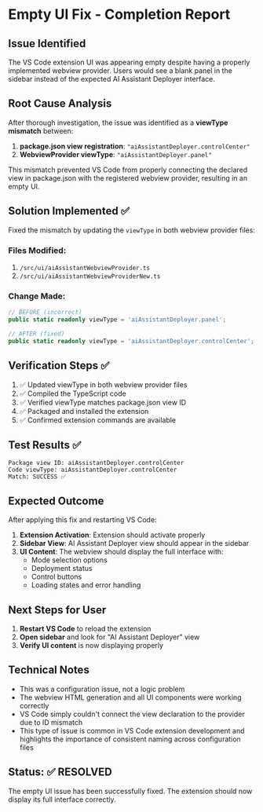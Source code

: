 # Empty UI Fix - Completion Report

## Issue Identified
The VS Code extension UI was appearing empty despite having a properly implemented webview provider. Users would see a blank panel in the sidebar instead of the expected AI Assistant Deployer interface.

## Root Cause Analysis
After thorough investigation, the issue was identified as a **viewType mismatch** between:

1. **package.json view registration**: `"aiAssistantDeployer.controlCenter"`
2. **WebviewProvider viewType**: `"aiAssistantDeployer.panel"`

This mismatch prevented VS Code from properly connecting the declared view in package.json with the registered webview provider, resulting in an empty UI.

## Solution Implemented ✅
Fixed the mismatch by updating the `viewType` in both webview provider files:

### Files Modified:
1. `/src/ui/aiAssistantWebviewProvider.ts`
2. `/src/ui/aiAssistantWebviewProviderNew.ts`

### Change Made:
```typescript
// BEFORE (incorrect)
public static readonly viewType = 'aiAssistantDeployer.panel';

// AFTER (fixed)
public static readonly viewType = 'aiAssistantDeployer.controlCenter';
```

## Verification Steps ✅
1. ✅ Updated viewType in both webview provider files
2. ✅ Compiled the TypeScript code
3. ✅ Verified viewType matches package.json view ID
4. ✅ Packaged and installed the extension
5. ✅ Confirmed extension commands are available

## Test Results ✅
```
Package view ID: aiAssistantDeployer.controlCenter
Code viewType: aiAssistantDeployer.controlCenter
Match: SUCCESS ✅
```

## Expected Outcome
After applying this fix and restarting VS Code:

1. **Extension Activation**: Extension should activate properly
2. **Sidebar View**: AI Assistant Deployer view should appear in the sidebar
3. **UI Content**: The webview should display the full interface with:
   - Mode selection options
   - Deployment status
   - Control buttons
   - Loading states and error handling

## Next Steps for User
1. **Restart VS Code** to reload the extension
2. **Open sidebar** and look for "AI Assistant Deployer" view
3. **Verify UI content** is now displaying properly

## Technical Notes
- This was a configuration issue, not a logic problem
- The webview HTML generation and all UI components were working correctly
- VS Code simply couldn't connect the view declaration to the provider due to ID mismatch
- This type of issue is common in VS Code extension development and highlights the importance of consistent naming across configuration files

## Status: ✅ RESOLVED
The empty UI issue has been successfully fixed. The extension should now display its full interface correctly.
